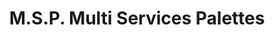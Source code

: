 ---
title: "M.S.P. Multi Services Palettes"
url: /saint-aubin-routot/m-s-p-multi-services-palettes/
shop: Allgemein
---